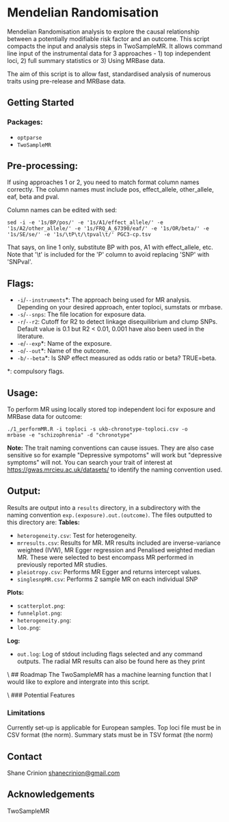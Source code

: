 # Mendelian Randomisation
Mendelian Randomisation analysis to explore the causal relationship between a potentially modifiable risk factor and an outcome. This script compacts the input and analysis steps in TwoSampleMR. It allows command line input of the instrumental data for 3 approaches - 1) top independent loci, 2) full summary statistics or 3) Using MRBase data. 

The aim of this script is to allow fast, standardised analysis of numerous traits using pre-release and MRBase data.


<!-- GETTING STARTED -->
## Getting Started
### Packages:
- <code>optparse</code>
- <code>TwoSampleMR</code>

## Pre-processing:
If using approaches 1 or 2, you need to match format column names correctly. The column names must include pos, effect_allele, other_allele, eaf, beta and pval.

Column names can be edited with sed:

<code>sed -i -e '1s/BP/pos/' -e '1s/A1/effect_allele/' -e '1s/A2/other_allele/' -e '1s/FRQ_A_67390/eaf/' -e '1s/OR/beta/' -e '1s/SE/se/' -e '1s/\tP\t/\tpval\t/' PGC3-cp.tsv</code>

That says, on line 1 only, substitute BP with pos, A1 with effect_allele, etc. Note that '\t' is included for the 'P' column to avoid replacing 'SNP' with 'SNPval'. 

<!-- USAGE EXAMPLES -->
## Flags:
- <code>-i</code>/<code>--instruments</code>\*:  The approach being used for MR analysis. Depending on your desired approach, enter toploci, sumstats or mrbase.  
- <code>-s</code>/<code>--snps</code>: The file location for exposure data.
- <code>-r</code>/<code>--r2</code>: Cutoff for R2 to detect linkage disequilibrium and clump SNPs. Default value is 0.1 but R2 < 0.01, 0.001 have also been used in the literature.
- <code>-e</code>/<code>--exp</code>\*: Name of the exposure.
- <code>-o</code>/<code>--out</code>\*: Name of the outcome.
- <code>-b/--beta</code>\*: Is SNP effect measured as odds ratio or beta? TRUE=beta.

\*: compulsory flags.

## Usage:

To perform MR using locally stored top independent loci for exposure and MRBase data for outcome: 

<code>./1_performMR.R  -i toploci -s ukb-chronotype-toploci.csv -o mrbase -e "schizophrenia" -d "chronotype" </code> 

<b>Note:</b> The trait naming conventions can cause issues. They are also case sensitive so for example "Depressive sympotoms" will work but "depressive symptoms" will not. You can search your trait of interest at https://gwas.mrcieu.ac.uk/datasets/ to identify the naming convention used.

## Output:
Results are output into a <code>results</code> directory, in a subdirectory with the naming convention <code>exp.(exposure).out.(outcome)</code>. The files outputted to this directory are:
<b>Tables:</b>
- <code>heterogeneity.csv</code>: Test for heterogeneity.  
- <code>mrresults.csv</code>: Results for MR. MR results included are inverse-variance weighted (IVW), MR Egger regression and Penalised weighted median MR. These were selected to best encompass MR performed in previously reported MR studies. 
- <code>pleiotropy.csv</code>: Performs MR Egger and returns intercept values.
- <code>singlesnpMR.csv</code>: Performs 2 sample MR on each individual SNP

<b>Plots:</b>
- <code>scatterplot.png</code>:  
- <code>funnelplot.png</code>: 
- <code>heterogeneity.png</code>:
- <code>loo.png</code>:

<b>Log:</b>
- <code>out.log</code>: Log of stdout including flags selected and any command outputs. The radial MR results can also be found here as they print


<!-- ROADMAP -->
\\ ## Roadmap
The TwoSampleMR has a machine learning function that I would like to explore and intergrate into this script.

\\ ### Potential Features

### Limitations 
Currently set-up is applicable for European samples.
Top loci file must be in CSV format (the norm).
Summary stats must be in TSV format (the norm)

<!-- CONTACT -->
## Contact
Shane Crinion
shanecrinion@gmail.com

<!-- ACKNOWLEDGEMENTS -->
## Acknowledgements
TwoSampleMR
